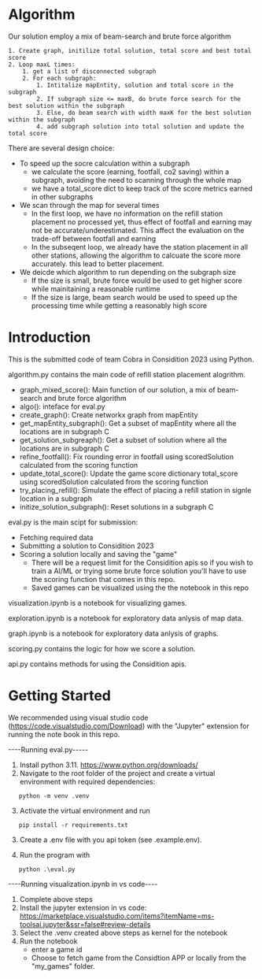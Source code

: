 # Algorithm
Our solution employ a mix of beam-search and brute force algorithm

    1. Create graph, initilize total solution, total score and best total score
    2. Loop maxL times: 
        1. get a list of disconnected subgraph
        2. For each subgraph:
            1. Intitalize mapEntity, solution and total score in the subgraph
            2. If subgraph size <= maxB, do brute force search for the best solution within the subgraph
            3. Else, do beam search with width maxK for the best solution within the subgraph
            4. add subgraph solution into total solution and update the total score 

There are several design choice:
- To speed up the socre calculation within a subgraph
   - we calculate the score (earning, footfall, co2 saving) within a subgraph, avoiding the need to scanning through the whole map
   - we have a total_score dict to keep track of the score metrics earned in other subgraphs
- We scan through the map for several times
   - In the first loop, we have no information on the refill station placement no processed yet, thus effect of footfall and earning may not be accurate/underestimated. This affect the evaluation on the trade-off between footfall and earning
   - In the subseqent loop, we already have the station placement in all other stations, allowing the algorithm to calcuate the score more accurately. this lead to better placement.
- We deicde which algorithm to run depending on the subgraph size
   - If the size is small, brute force would be used to get higher score while mainitaining a reasonable runtime
   - If the size is large, beam search would be used to speed up the processing time while getting a reasonably high score



# Introduction

This is the submitted code of team Cobra in Considition 2023 using Python.

algorithm.py contains the main code of refill station placement alogrithm.

- graph_mixed_score(): Main function of our solution, a mix of beam-search and brute force algorithm
- algo(): inteface for eval.py
- create_graph(): Create networkx graph from mapEntity
- get_mapEntity_subgraph(): Get a subset of mapEntity where all the locations are in subgraph C
- get_solution_subgreaph(): Get a subset of solution where all the locations are in subgraph C
- refine_footfall(): Fix rounding error in footfall using scoredSolution calculated from the scoring function
- update_total_score(): Update the game score dictionary total_score using scoredSolution calculated from the scoring function
- try_placing_refill(): Simulate the effect of placing a refill station in signle location in a subgraph
- initize_solution_subgraph(): Reset solutions in a subgraph C

eval.py is the main scipt for submission:

- Fetching required data
- Submitting a solution to Considition 2023
- Scoring a solution locally and saving the "game"
  - There will be a request limit for the Considition apis so if you wish to train a AI/ML or trying some brute force solution you'll have to use the scoring function that comes in this repo.
  - Saved games can be visualized using the the notebook in this repo

visualization.ipynb is a notebook for visualizing games.

exploration.ipynb is a notebook for exploratory data anlysis of map data.

graph.ipynb is a notebook for exploratory data anlysis of graphs.

scoring.py contains the logic for how we score a solution.

api.py contains methods for using the Considition apis.


# Getting Started

We recommended using visual studio code (https://code.visualstudio.com/Download) with the "Jupyter" extension for running the note book in this repo.

----Running eval.py-----

1. Install python 3.11. https://www.python.org/downloads/
2. Navigate to the root folder of the project and create a virtual environment with required dependencies:

```console
   python -m venv .venv
```

3. Activate the virtual environment and run

```console
   pip install -r requirements.txt
```

3. Create a .env file with you api token (see .example.env).

4. Run the program with

```console
   python .\eval.py
```

----Running visualization.ipynb in vs code----

1. Complete above steps
2. Install the jupyter extension in vs code: https://marketplace.visualstudio.com/items?itemName=ms-toolsai.jupyter&ssr=false#review-details
3. Select the .venv created above steps as kernel for the notebook
4. Run the notebook
   - enter a game id
   - Choose to fetch game from the Considtion APP or locally from the "my_games" folder.
